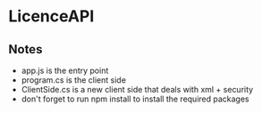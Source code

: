 # LicenceAPI

## Notes
- app.js is the entry point
- program.cs is the client side 
- ClientSide.cs is a new client side that deals with xml + security 
- don't forget to run npm install to install the required packages
